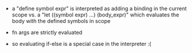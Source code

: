  * a "define symbol expr" is interpreted as adding a binding in the current scope
   vs. a "let ((symbol expr) ...) (body_expr)" which evaluates the body with the defined symbols in scope

 * fn args are strictly evaluated
  * so evaluating if-else is a special case in the interpreter :( 
